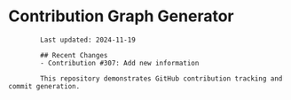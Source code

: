# Contribution Graph Generator
            
            Last updated: 2024-11-19
            
            ## Recent Changes
            - Contribution #307: Add new information
            
            This repository demonstrates GitHub contribution tracking and commit generation.
        